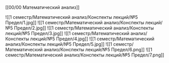 [[00/00 Математический анализ]]

![[1 семестр/Математический анализ/Конспекты лекций/№5 Предел/1.jpg]]
![[1 семестр/Математический анализ/Конспекты лекций/№5 Предел/2.jpg]]
![[1 семестр/Математический анализ/Конспекты лекций/№5 Предел/3.jpg]]
![[1 семестр/Математический анализ/Конспекты лекций/№5 Предел/4.jpg]]
![[1 семестр/Математический анализ/Конспекты лекций/№5 Предел/5.jpg]]
![[1 семестр/Математический анализ/Конспекты лекций/№5 Предел/6.png]]
![[1 семестр/Математический анализ/Конспекты лекций/№5 Предел/7.png]]